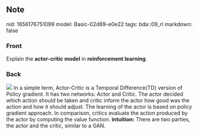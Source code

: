 ## Note
nid: 1656176751099
model: Basic-02d89-e0e22
tags: bda::09_rl
markdown: false

### Front
Explain the <b>actor-critic model</b> in <b>reinforcement
learning</b>.

### Back
<img src="paste-2b88049417578b2c0f51c07bc0c43f8d0cbe423e.jpg"> In a
simple term, Actor-Critic is a Temporal Difference(TD) version of
Policy gradient. It has two networks: Actor and Critic. The actor
decided which action should be taken and critic inform the actor
how good was the action and how it should adjust. The learning of
the actor is based on policy gradient approach. In comparison,
critics evaluate the action produced by the actor by computing the
value function. <b>intuition:</b> There are two parties, the actor
and the critic, similar to a GAN.
